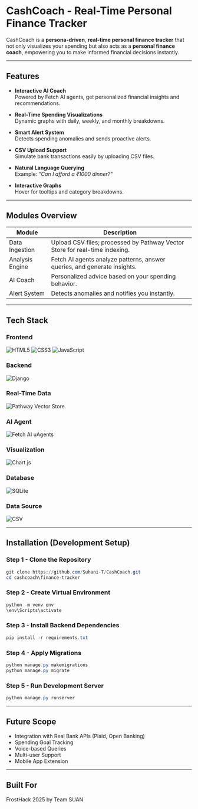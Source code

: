 # CashCoach - Real-Time Personal Finance Tracker

CashCoach is a **persona-driven**, **real-time personal finance tracker** that not only visualizes your spending but also acts as a **personal finance coach**, empowering you to make informed financial decisions instantly.

---

## Features

- **Interactive AI Coach**  
  Powered by Fetch AI agents, get personalized financial insights and recommendations.

- **Real-Time Spending Visualizations**  
  Dynamic graphs with daily, weekly, and monthly breakdowns.

- **Smart Alert System**  
  Detects spending anomalies and sends proactive alerts.

- **CSV Upload Support**  
  Simulate bank transactions easily by uploading CSV files.

- **Natural Language Querying**  
  Example: _"Can I afford a ₹1000 dinner?"_

- **Interactive Graphs**  
  Hover for tooltips and category breakdowns.

---

## Modules Overview

| Module | Description |
|--------|-------------|
| Data Ingestion | Upload CSV files; processed by Pathway Vector Store for real-time indexing. |
| Analysis Engine | Fetch AI agents analyze patterns, answer queries, and generate insights. |
| AI Coach | Personalized advice based on your spending behavior. |
| Alert System | Detects anomalies and notifies you instantly. |

---

## Tech Stack

### Frontend
![HTML5](https://img.shields.io/badge/HTML5-E34F26?style=for-the-badge&logo=html5&logoColor=white)
![CSS3](https://img.shields.io/badge/CSS3-1572B6?style=for-the-badge&logo=css3&logoColor=white)
![JavaScript](https://img.shields.io/badge/JavaScript-F7DF1E?style=for-the-badge&logo=javascript&logoColor=black)


### Backend
![Django](https://img.shields.io/badge/Django-092E20?style=for-the-badge&logo=django&logoColor=white)

### Real-Time Data
![Pathway Vector Store](https://img.shields.io/badge/Pathway_Vector_Store-F59E0B?style=for-the-badge)

### AI Agent
![Fetch AI uAgents](https://img.shields.io/badge/Fetch_AI_uAgents-5A23D5?style=for-the-badge)

### Visualization
![Chart.js](https://img.shields.io/badge/Chart.js-F5788D?style=for-the-badge&logo=chartdotjs&logoColor=white)

### Database
![SQLite](https://img.shields.io/badge/SQLite-07405E?style=for-the-badge&logo=sqlite&logoColor=white)

### Data Source
![CSV](https://img.shields.io/badge/User--uploaded_CSV_Files-999999?style=for-the-badge)

---

## Installation (Development Setup)

### Step 1 - Clone the Repository

```powershell
git clone https://github.com/Suhani-T/CashCoach.git
cd cashcoach\finance-tracker
```

### Step 2 - Create Virtual Environment

```powershell
python -m venv env
\env\Scripts\activate
```

### Step 3 - Install Backend Dependencies

```powershell
pip install -r requirements.txt
```

### Step 4 - Apply Migrations

```powershell
python manage.py makemigrations
python manage.py migrate
```

### Step 5 - Run Development Server

```powershell
python manage.py runserver
```

---

## Future Scope

- Integration with Real Bank APIs (Plaid, Open Banking)
- Spending Goal Tracking
- Voice-based Queries
- Multi-user Support
- Mobile App Extension

---

## Built For

FrostHack 2025 by Team SUAN
